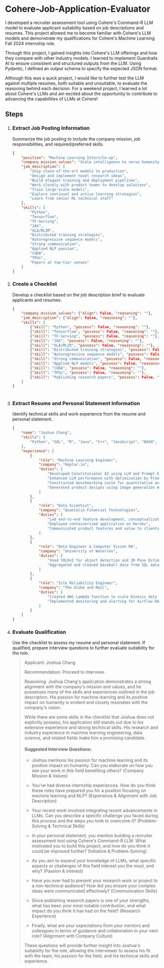 # Cohere-Job-Application-Evaluator

I developed a recruiter assessment tool using Cohere's Command-R LLM model to evaluate applicant suitability based on job descriptions and resumes. This project allowed me to become familiar with Cohere's LLM models and demonstrate my qualifications for Cohere's Machine Learning Fall 2024 internship role.

Through this project, I gained insights into Cohere's LLM offerings and how they compare with other industry models. I learned to implement Guardrails AI to ensure consistent and structured outputs from the LLM. Using Pydantic, I defined an output schema to specify the expected JSON format.

Although this was a quick project, I would like to further test the LLM against multiple resumes, both suitable and unsuitable, to evaluate the reasoning behind each decision. For a weekend project, I learned a lot about Cohere's LLMs and am excited about the opportunity to contribute to advancing the capabilities of LLMs at Cohere!

## Steps
1. ### Extract Job Posting Information  
   Summarize the job posting to include the company mission, job responsibilities, and required/preferred skills.
   ```json
   {
       "position": "Machine Learning Intern/Co-op",
       "company_mission_values": "Scale intelligence to serve humanity. Team of researchers, engineers, designers. Diverse range of perspectives. Focus on building great products.\n\nMission-driven, hard-working, fast-moving, customer-centric.",
       "job_description": [
           "Ship state-of-the-art models to production",
           "Design and implement novel research ideas",
           "Build elegant training and deployment pipelines",
           "Work closely with product teams to develop solutions",
           "Train large-scale models",
           "Explore continual and active learning strategies",
           "Learn from senior ML technical staff"
       ],
       "skills": [
           "Python",
           "Tensorflow",
           "TF-Serving",
           "JAX",
           "XLA/MLIR",
           "Distributed training strategies",
           "Autoregressive sequence models",
           "Strong communication",
           "Applied NLP passion",
           "CUDA",
           "TPUs",
           "Papers at top-tier venues"
       ]
   }

2. ### Create a Checklist
   Develop a checklist based on the job description brief to evaluate applicants and resumes.
   ```json
   {
       "company_mission_values": {"align": False, "reasoning": ""},
       "job_description": {"align": False, "reasoning": ""},
       "skills": [
           {"skill": "Python", "possess": False, "reasoning": ""},
           {"skill": "Tensorflow", "possess": False, "reasoning": ""},
           {"skill": "TF-Serving", "possess": False, "reasoning": ""},
           {"skill": "JAX", "possess": False, "reasoning": ""},
           {"skill": "XLA/MLIR", "possess": False, "reasoning": ""},
           {"skill": "Distributed training strategies", "possess": False, "reasoning": ""},
           {"skill": "Autoregressive sequence models", "possess": False, "reasoning": ""},
           {"skill": "Strong communication", "possess": False, "reasoning": ""},
           {"skill": "Applied NLP models", "possess": False, "reasoning": ""},
           {"skill": "CUDA", "possess": False, "reasoning": ""},
           {"skill": "TPUs", "possess": False, "reasoning": ""},
           {"skill": "Publishing research papers", "possess": False, "reasoning": ""}
       ]
   }
  
3. ### Extract Resume and Personal Statement Information 
   Identify technical skills and work experience from the resume and personal statement.
   ```json
   {
       "name": "Joshua Chang",
       "skills": [
           "Python", "SQL", "R", "Java", "C++", "JavaScript", "BASH", "Git", "Cohere Command-R", "TensorFlow", "CUDA", "JAX", "Pandas", "Open AI", "Langfuse", "Scikit-Learn", "PyTorch"
       ],
       "experience": [
           {
               "role": "Machine Learning Engineer",
               "company": "Keplar.io",
               "duties": [
                   "Developed Constitutional AI using LLM and Prompt Engineering methodologies",
                   "Enhanced LLM performance with Optimization by Prompting (OPRO)",
                   "Constructed benchmarking suite for quantitative and qualitative tests to assess LLM performance",
                   "Generated product designs using image generation models and ControlNet"
               ]
           },
           {
               "role": "Data Scientist",
               "company": "Quantolio Financial Technologies",
               "duties": [
                   "Led end-to-end feature development, conceptualization, and implementation of an interactive Streamlit UI",
                   "Deployed containerized application on Heroku",
                   "Communicated product features and value to clients and investors"
               ]
           },
           {
               "role": "Data Engineer & Computer Vision RA",
               "company": "University of Waterloo",
               "duties": [
                   "Used YOLOv5 for object detection and 3D Pose Estimation analysis",
                   "Aggregated and cleaned baseball data from SQL databases and AWS S3 for model training"
               ]
           },
           {
               "role": "Site Reliability Engineer",
               "company": "The Globe and Mail",
               "duties": [
                   "Created AWS Lambda function to scale Kinesis data streams",
                   "Implemented monitoring and alerting for Airflow DAGs to identify anomalies"
               ]
           }
       ]
   }

4. ### Evaluate Qualification 
   Use the checklist to assess my resume and personal statement. If qualified, prepare interview questions to further evaluate suitability for the role.

    > Applicant: Joshua Chang
    > 
    > Recommendation: Proceed to interview.
    > 
    > Reasoning: Joshua Chang's application demonstrates a strong alignment with the company's mission and values, and he
    > possesses many of the skills and experiences outlined in the job description. His passion for machine learning and 
    > its positive impact on humanity is evident and closely resonates with the company's vision.
    > 
    > While there are some skills in the checklist that Joshua does not explicitly possess, his application still stands 
    > out due to his extensive experience and strong technical skills. His research and industry experience in machine 
    > learning engineering, data science, and related fields make him a promising candidate.
    > 
    > #### Suggested Interview Questions:
    > 
    > - Joshua mentions his passion for machine learning and its positive impact on humanity. Can you elaborate on how 
    > you see your work in this field benefiting others? (Company Mission & Values)
    > 
    > - You've had diverse internship experiences. How do you think these roles have prepared you for a position focusing
    > on machine learning and NLP? (Experience & Alignment with Job Description)
    > 
    > - Your recent work involved integrating recent advancements in LLMs. Can you describe a specific challenge you 
    > faced during this process and the steps you took to overcome it? (Problem-Solving & Technical Skills)
    > 
    > - In your personal statement, you mention building a recruiter assessment tool using Cohere's Command-R LLM. What 
    > motivated you to build this project, and how do you think it could be improved further? (Initiative & 
    > Problem-Solving)
    > 
    > - As you aim to expand your knowledge of LLMs, what specific aspects or challenges of this field interest you the 
    > most, and why? (Passion & Interest)
    > 
    > - Have you ever had to present your research work or project to a non-technical audience? How did you ensure your 
    > complex ideas were communicated effectively? (Communication Skills)
    > 
    > - Since publishing research papers is one of your strengths, what has been your most notable contribution, and what
    > impact do you think it has had on the field? (Research Experience)
    > 
    > - Finally, what are your expectations from your mentors and colleagues in terms of guidance and collaboration in 
    > your next role? (Alignment with Company Culture)
    > 
    > These questions will provide further insight into Joshua's suitability for the role, allowing the interviewer to 
    > assess his fit with the team, his passion for the field, and his technical skills and experience.

